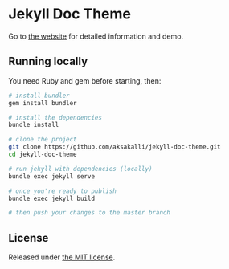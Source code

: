 # Jekyll Doc Theme

Go to [the website](https://aksakalli.github.io/jekyll-doc-theme/) for detailed information and demo.

## Running locally

You need Ruby and gem before starting, then:

```bash
# install bundler
gem install bundler

# install the dependencies
bundle install

# clone the project
git clone https://github.com/aksakalli/jekyll-doc-theme.git
cd jekyll-doc-theme

# run jekyll with dependencies (locally)
bundle exec jekyll serve

# once you're ready to publish
bundle exec jekyll build

# then push your changes to the master branch
```

## License

Released under [the MIT license](LICENSE).

